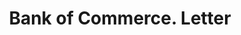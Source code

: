 ---
doi: 10.7916/D893256C
date_other: '1880'
date_other_textual: 1880-1889
form: correspondence
genre:
- Letters (correspondence)
name:
- Bank of Commerce
object_in_context_url: https://biggert.cul.columbia.edu/items/view/ave_biggert_00686
subject_hierarchical_geographic:
- Kansas City, Missouri, United States
subject_name:
- Bank of Commerce
title: Bank of Commerce. Letter
sort_title: Bank of Commerce. Letter
call_number: ave_biggert_00686
coordinates:
- 39.099722222222226,-94.57833333333333
pid: ave_biggert_00686
identifiers: ave_biggert_00686
canvas_id: ldpd:395958
permalink: "/items/ave_biggert_00686/"
layout: iiif-image-page
---